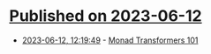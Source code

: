 # [Published on 2023-06-12](index.md)

* [2023-06-12, 12:19:49](https://lobste.rs/s/m96uae/monad_transformers_101) - [Monad Transformers 101](https://www.williamyaoh.com/posts/2023-06-10-monad-transformers-101.html)
